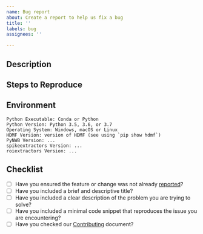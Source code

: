 ```yaml
---
name: Bug report
about: Create a report to help us fix a bug
title: ''
labels: bug
assignees: ''

---
```


## Description

<!--Please provide the following in your bug report:-->

## Steps to Reproduce

<!--Provide a minimal code snippet here to reproduce this error.-->

## Environment

<!--Please describe your environment according to the following bullet points.-->

    Python Executable: Conda or Python
    Python Version: Python 3.5, 3.6, or 3.7
    Operating System: Windows, macOS or Linux
    HDMF Version: version of HDMF (see using `pip show hdmf`)
    PyNWB Version: ...
    spikeextractors Version: ...
    roiextractors Version: ...
    

## Checklist

- [ ] Have you ensured the feature or change was not already [reported](https://github.com/catalystneuro/nwb-conversion-tools/issues)?
- [ ] Have you included a brief and descriptive title?
- [ ] Have you included a clear description of the problem you are trying to solve?
- [ ] Have you included a minimal code snippet that reproduces the issue you are encountering?
- [ ] Have you checked our [Contributing](https://nwb-conversion-tools.readthedocs.io/en/master/developer_guide.html) document?
